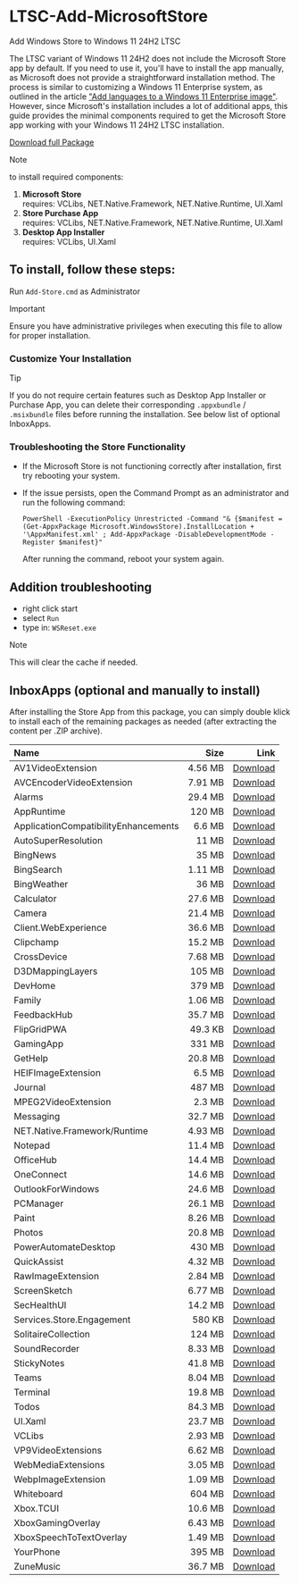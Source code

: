# LTSC-Add-MicrosoftStore
Add Windows Store to Windows 11 24H2 LTSC

The LTSC variant of Windows 11 24H2 does not include the Microsoft Store app by default. If you need to use it, you'll have to install the app manually, as Microsoft does not provide a straightforward installation method. The process is similar to customizing a Windows 11 Enterprise system, as outlined in the article ["Add languages to a Windows 11 Enterprise image"](https://learn.microsoft.com/en-us/azure/virtual-desktop/windows-11-language-packs). However, since Microsoft's installation includes a lot of additional apps, this guide provides the minimal components required to get the Microsoft Store app working with your Windows 11 24H2 LTSC installation.

[Download full Package](https://github.com/minihub/LTSC-Add-MicrosoftStore/releases/download/LTSC-Add-MicrosoftStore-24H2/LTSC-Add-MicrosoftStore-24H2.zip)

> [!NOTE]
> to install required components:
> 1. <b>Microsoft Store</b></br>
>    requires: VCLibs, NET.Native.Framework, NET.Native.Runtime, UI.Xaml
> 3. <b>Store Purchase App</b></br>
>    requires: VCLibs, NET.Native.Framework, NET.Native.Runtime, UI.Xaml
> 5. <b>Desktop App Installer</b></br>
>    requires: VCLibs, UI.Xaml

## To install, follow these steps:
Run `Add-Store.cmd` as Administrator
> [!IMPORTANT]
> Ensure you have administrative privileges when executing this file to allow for proper installation.

### Customize Your Installation
> [!TIP]
> If you do not require certain features such as Desktop App Installer or Purchase App, you can delete their corresponding `.appxbundle` / `.msixbundle` files before running the installation. See below list of optional InboxApps.

### Troubleshooting the Store Functionality
- If the Microsoft Store is not functioning correctly after installation, first try rebooting your system.

- If the issue persists, open the Command Prompt as an administrator and run the following command:

  ```PowerShell -ExecutionPolicy Unrestricted -Command "& {$manifest = (Get-AppxPackage Microsoft.WindowsStore).InstallLocation + '\AppxManifest.xml' ; Add-AppxPackage -DisableDevelopmentMode -Register $manifest}"```   

  After running the command, reboot your system again.

## Addition troubleshooting    
- right click start  
- select `Run`
- type in: `WSReset.exe`

> [!NOTE]
> This will clear the cache if needed.  

## InboxApps (optional and manually to install)

After installing the Store App from this package, you can simply double klick to install each of the remaining packages as needed (after extracting the content per .ZIP archive).

|Name|Size|Link|
|:---|---:|---:|
|AV1VideoExtension|4.56 MB|[Download](https://github.com/minihub/LTSC-Add-MicrosoftStore/releases/download/LTSC-Add-MicrosoftStore-24H2/Microsoft.AV1VideoExtension.zip)|
|AVCEncoderVideoExtension|7.91 MB|[Download](https://github.com/minihub/LTSC-Add-MicrosoftStore/releases/download/LTSC-Add-MicrosoftStore-24H2/Microsoft.AVCEncoderVideoExtension.zip)|
|Alarms|29.4 MB|[Download](https://github.com/minihub/LTSC-Add-MicrosoftStore/releases/download/LTSC-Add-MicrosoftStore-24H2/Microsoft.WindowsAlarms.zip)|
|AppRuntime|120 MB|[Download](https://github.com/minihub/LTSC-Add-MicrosoftStore/releases/download/LTSC-Add-MicrosoftStore-24H2/Microsoft.WindowsAppRuntime.zip)|
|ApplicationCompatibilityEnhancements|6.6 MB|[Download](https://github.com/minihub/LTSC-Add-MicrosoftStore/releases/download/LTSC-Add-MicrosoftStore-24H2/Microsoft.ApplicationCompatibilityEnhancements.zip)|
|AutoSuperResolution|11 MB|[Download](https://github.com/minihub/LTSC-Add-MicrosoftStore/releases/download/LTSC-Add-MicrosoftStore-24H2/Microsoft.AutoSuperResolution.zip)|
|BingNews|35 MB|[Download](https://github.com/minihub/LTSC-Add-MicrosoftStore/releases/download/LTSC-Add-MicrosoftStore-24H2/Microsoft.BingNews.zip)|
|BingSearch|1.11 MB|[Download](https://github.com/minihub/LTSC-Add-MicrosoftStore/releases/download/LTSC-Add-MicrosoftStore-24H2/Microsoft.BingSearch.zip)|
|BingWeather|36 MB|[Download](https://github.com/minihub/LTSC-Add-MicrosoftStore/releases/download/LTSC-Add-MicrosoftStore-24H2/Microsoft.BingWeather.zip)|
|Calculator|27.6 MB|[Download](https://github.com/minihub/LTSC-Add-MicrosoftStore/releases/download/LTSC-Add-MicrosoftStore-24H2/Microsoft.WindowsCalculator.zip)|
|Camera|21.4 MB|[Download](https://github.com/minihub/LTSC-Add-MicrosoftStore/releases/download/LTSC-Add-MicrosoftStore-24H2/Microsoft.WindowsCamera.zip)|
|Client.WebExperience|36.6 MB|[Download](https://github.com/minihub/LTSC-Add-MicrosoftStore/releases/download/LTSC-Add-MicrosoftStore-24H2/MicrosoftWindows.Client.WebExperience.zip)|
|Clipchamp|15.2 MB|[Download](https://github.com/minihub/LTSC-Add-MicrosoftStore/releases/download/LTSC-Add-MicrosoftStore-24H2/Clipchamp.Clipchamp.zip)|
|CrossDevice|7.68 MB|[Download](https://github.com/minihub/LTSC-Add-MicrosoftStore/releases/download/LTSC-Add-MicrosoftStore-24H2/MicrosoftWindows.CrossDevice.zip)|
|D3DMappingLayers|105 MB|[Download](https://github.com/minihub/LTSC-Add-MicrosoftStore/releases/download/LTSC-Add-MicrosoftStore-24H2/Microsoft.D3DMappingLayers.zip)|
|DevHome|379 MB|[Download](https://github.com/minihub/LTSC-Add-MicrosoftStore/releases/download/LTSC-Add-MicrosoftStore-24H2/DevHome.zip)|
|Family|1.06 MB|[Download](https://github.com/minihub/LTSC-Add-MicrosoftStore/releases/download/LTSC-Add-MicrosoftStore-24H2/MicrosoftCorporationII.MicrosoftFamily.zip)|
|FeedbackHub|35.7 MB|[Download](https://github.com/minihub/LTSC-Add-MicrosoftStore/releases/download/LTSC-Add-MicrosoftStore-24H2/Microsoft.WindowsFeedbackHub.zip)|
|FlipGridPWA|49.3 KB|[Download](https://github.com/minihub/LTSC-Add-MicrosoftStore/releases/download/LTSC-Add-MicrosoftStore-24H2/FlipGridPWA.zip)|
|GamingApp|331 MB|[Download](https://github.com/minihub/LTSC-Add-MicrosoftStore/releases/download/LTSC-Add-MicrosoftStore-24H2/Microsoft.GamingApp.zip)|
|GetHelp|20.8 MB|[Download](https://github.com/minihub/LTSC-Add-MicrosoftStore/releases/download/LTSC-Add-MicrosoftStore-24H2/Microsoft.GetHelp.zip)|
|HEIFImageExtension|6.5 MB|[Download](https://github.com/minihub/LTSC-Add-MicrosoftStore/releases/download/LTSC-Add-MicrosoftStore-24H2/Microsoft.HEIFImageExtension.zip)|
|Journal|487 MB|[Download](https://github.com/minihub/LTSC-Add-MicrosoftStore/releases/download/LTSC-Add-MicrosoftStore-24H2/Microsoft.MicrosoftJournal.zip)|
|MPEG2VideoExtension|2.3 MB|[Download](https://github.com/minihub/LTSC-Add-MicrosoftStore/releases/download/LTSC-Add-MicrosoftStore-24H2/Microsoft.MPEG2VideoExtension.zip)|
|Messaging|32.7 MB|[Download](https://github.com/minihub/LTSC-Add-MicrosoftStore/releases/download/LTSC-Add-MicrosoftStore-24H2/Microsoft.Messaging.zip)|
|NET.Native.Framework/Runtime|4.93 MB|[Download](https://github.com/minihub/LTSC-Add-MicrosoftStore/releases/download/LTSC-Add-MicrosoftStore-24H2/Microsoft.NET.Native.zip)|
|Notepad|11.4 MB|[Download](https://github.com/minihub/LTSC-Add-MicrosoftStore/releases/download/LTSC-Add-MicrosoftStore-24H2/Microsoft.WindowsNotepad.zip)|
|OfficeHub|14.4 MB|[Download](https://github.com/minihub/LTSC-Add-MicrosoftStore/releases/download/LTSC-Add-MicrosoftStore-24H2/Microsoft.MicrosoftOfficeHub.zip)|
|OneConnect|14.6 MB|[Download](https://github.com/minihub/LTSC-Add-MicrosoftStore/releases/download/LTSC-Add-MicrosoftStore-24H2/Microsoft.OneConnect.zip)|
|OutlookForWindows|24.6 MB|[Download](https://github.com/minihub/LTSC-Add-MicrosoftStore/releases/download/LTSC-Add-MicrosoftStore-24H2/Microsoft.OutlookForWindows.zip)|
|PCManager|26.1 MB|[Download](https://github.com/minihub/LTSC-Add-MicrosoftStore/releases/download/LTSC-Add-MicrosoftStore-24H2/Microsoft.MicrosoftPCManager.zip)|
|Paint|8.26 MB|[Download](https://github.com/minihub/LTSC-Add-MicrosoftStore/releases/download/LTSC-Add-MicrosoftStore-24H2/Microsoft.Paint.zip)|
|Photos|20.8 MB|[Download](https://github.com/minihub/LTSC-Add-MicrosoftStore/releases/download/LTSC-Add-MicrosoftStore-24H2/Microsoft.Windows.Photos.zip)|
|PowerAutomateDesktop|430 MB|[Download](https://github.com/minihub/LTSC-Add-MicrosoftStore/releases/download/LTSC-Add-MicrosoftStore-24H2/Microsoft.PowerAutomateDesktop.zip)|
|QuickAssist|4.32 MB|[Download](https://github.com/minihub/LTSC-Add-MicrosoftStore/releases/download/LTSC-Add-MicrosoftStore-24H2/MicrosoftCorporationII.QuickAssist.zip)|
|RawImageExtension|2.84 MB|[Download](https://github.com/minihub/LTSC-Add-MicrosoftStore/releases/download/LTSC-Add-MicrosoftStore-24H2/Microsoft.RawImageExtension.zip)|
|ScreenSketch|6.77 MB|[Download](https://github.com/minihub/LTSC-Add-MicrosoftStore/releases/download/LTSC-Add-MicrosoftStore-24H2/Microsoft.ScreenSketch.zip)|
|SecHealthUI|14.2 MB|[Download](https://github.com/minihub/LTSC-Add-MicrosoftStore/releases/download/LTSC-Add-MicrosoftStore-24H2/Microsoft.SecHealthUI.zip)|
|Services.Store.Engagement|580 KB|[Download](https://github.com/minihub/LTSC-Add-MicrosoftStore/releases/download/LTSC-Add-MicrosoftStore-24H2/Microsoft.Services.Store.Engagement.zip)|
|SolitaireCollection|124 MB|[Download](https://github.com/minihub/LTSC-Add-MicrosoftStore/releases/download/LTSC-Add-MicrosoftStore-24H2/Microsoft.MicrosoftSolitaireCollection.zip)|
|SoundRecorder|8.33 MB|[Download](https://github.com/minihub/LTSC-Add-MicrosoftStore/releases/download/LTSC-Add-MicrosoftStore-24H2/Microsoft.WindowsSoundRecorder.zip)|
|StickyNotes|41.8 MB|[Download](https://github.com/minihub/LTSC-Add-MicrosoftStore/releases/download/LTSC-Add-MicrosoftStore-24H2/Microsoft.MicrosoftStickyNotes.zip)|
|Teams|8.04 MB|[Download](https://github.com/minihub/LTSC-Add-MicrosoftStore/releases/download/LTSC-Add-MicrosoftStore-24H2/MSTeams.zip)|
|Terminal|19.8 MB|[Download](https://github.com/minihub/LTSC-Add-MicrosoftStore/releases/download/LTSC-Add-MicrosoftStore-24H2/Microsoft.WindowsTerminal.zip)|
|Todos|84.3 MB|[Download](https://github.com/minihub/LTSC-Add-MicrosoftStore/releases/download/LTSC-Add-MicrosoftStore-24H2/Microsoft.Todos.zip)|
|UI.Xaml|23.7 MB|[Download](https://github.com/minihub/LTSC-Add-MicrosoftStore/releases/download/LTSC-Add-MicrosoftStore-24H2/Microsoft.UI.Xaml.zip)|
|VCLibs|2.93 MB|[Download](https://github.com/minihub/LTSC-Add-MicrosoftStore/releases/download/LTSC-Add-MicrosoftStore-24H2/Microsoft.VCLibs.zip)|
|VP9VideoExtensions|6.62 MB|[Download](https://github.com/minihub/LTSC-Add-MicrosoftStore/releases/download/LTSC-Add-MicrosoftStore-24H2/Microsoft.VP9VideoExtensions.zip)|
|WebMediaExtensions|3.05 MB|[Download](https://github.com/minihub/LTSC-Add-MicrosoftStore/releases/download/LTSC-Add-MicrosoftStore-24H2/Microsoft.WebMediaExtensions.zip)|
|WebpImageExtension|1.09 MB|[Download](https://github.com/minihub/LTSC-Add-MicrosoftStore/releases/download/LTSC-Add-MicrosoftStore-24H2/Microsoft.WebpImageExtension.zip)|
|Whiteboard|604 MB|[Download](https://github.com/minihub/LTSC-Add-MicrosoftStore/releases/download/LTSC-Add-MicrosoftStore-24H2/Microsoft.Whiteboard.zip)|
|Xbox.TCUI|10.6 MB|[Download](https://github.com/minihub/LTSC-Add-MicrosoftStore/releases/download/LTSC-Add-MicrosoftStore-24H2/Microsoft.Xbox.TCUI.zip)|
|XboxGamingOverlay|6.43 MB|[Download](https://github.com/minihub/LTSC-Add-MicrosoftStore/releases/download/LTSC-Add-MicrosoftStore-24H2/Microsoft.XboxGamingOverlay.zip)|
|XboxSpeechToTextOverlay|1.49 MB|[Download](https://github.com/minihub/LTSC-Add-MicrosoftStore/releases/download/LTSC-Add-MicrosoftStore-24H2/Microsoft.XboxSpeechToTextOverlay.zip)|
|YourPhone|395 MB|[Download](https://github.com/minihub/LTSC-Add-MicrosoftStore/releases/download/LTSC-Add-MicrosoftStore-24H2/Microsoft.YourPhone.zip)|
|ZuneMusic|36.7 MB|[Download](https://github.com/minihub/LTSC-Add-MicrosoftStore/releases/download/LTSC-Add-MicrosoftStore-24H2/Microsoft.ZuneMusic.zip)|
